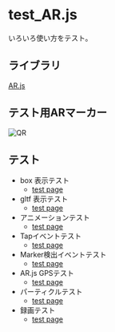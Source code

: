 # test_AR.js

いろいろ使い方をテスト。

## ライブラリ
[AR.js](https://ar-js-org.github.io/AR.js-Docs/)

## テスト用ARマーカー

![QR](https://gumigumih.github.io/test_AR.js/pattern-qr.png)


## テスト

- box 表示テスト
  - [test page](https://gumigumih.github.io/test_AR.js/boxTest/)
- gltf 表示テスト
  - [test page](https://gumigumih.github.io/test_AR.js/gltfTest/)
- アニメーションテスト
  - [test page](https://gumigumih.github.io/test_AR.js/animationTest/)
- Tapイベントテスト
  - [test page](https://gumigumih.github.io/test_AR.js/tapEventTest/)
- Marker検出イベントテスト
  - [test page](https://gumigumih.github.io/test_AR.js/markerEventTest/)
- AR.js GPSテスト
  - [test page](https://gumigumih.github.io/test_AR.js/locationBaseTest/)
- パーティクルテスト
  - [test page](https://gumigumih.github.io/test_AR.js/particleTest/)
- 録画テスト
  - [test page](https://gumigumih.github.io/test_AR.js/recordingTest/)
